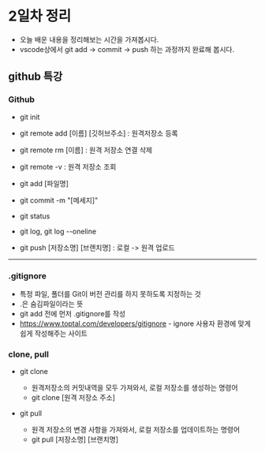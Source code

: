 # 2일차 정리
- 오늘 배운 내용을 정리해보는 시간을 가져봅시다.
- vscode상에서 git add -> commit -> push 하는 과정까지 완료해 봅시다.

## github 특강
### Github
- git init
- git remote add [이름] [깃허브주소] : 원격저장소 등록
- git remote rm [이름] : 원격 저장소 연결 삭제
- git remote -v : 원격 저장소 조회

- git add [파일명]
- git commit -m "[메세지]"
- git status
- git log, git log --oneline

- git push [저장소명] [브랜치명] : 로컬 -> 원격 업로드
---
### .gitignore
- 특정 파일, 폴더를 Git이 버전 관리를 하지 못하도록 지정하는 것
- .은 숨김파일이라는 뜻
- git add 전에 먼저 .gitignore를 작성
- https://www.toptal.com/developers/gitignore - ignore 사용자 환경에 맞게 쉽게 작성해주는 사이트

### clone, pull
- git clone
    - 원격저장소의 커밋내역을 모두 가져와서, 로컬 저장소를 생성하는 명령어
    - git clone [원격 저장소 주소]

- git pull
    - 원격 저장소의 변경 사항을 가져와서, 로컬 저장소를 업데이트하는 명령어
    - git pull [저장소명] [브랜치명]